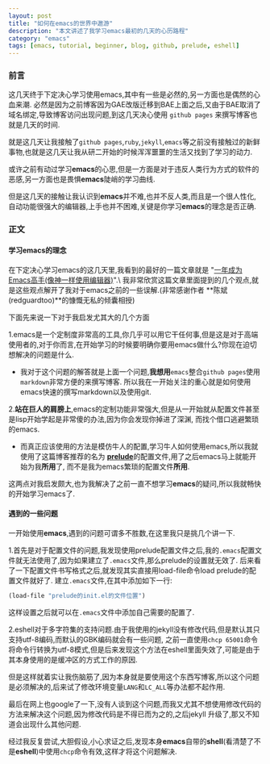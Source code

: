 ```yaml
---
layout: post
title: "如何在emacs的世界中遨游"
description: "本文讲述了我学习emacs最初的几天的心历路程"
category: "emacs"
tags: [emacs, tutorial, beginner, blog, github, prelude, eshell]
---
```


### 前言
这几天终于下定决心学习使用emacs,其中有一些是必然的,另一方面也是偶然的心血来潮.
必然是因为之前博客因为GAE改版迁移到BAE上面之后,又由于BAE取消了域名绑定,导致博客访问出现问题,到这几天决心使用 `github pages` 来撰写博客也就是几天的时间.

就是这几天让我接触了`github pages`,`ruby`,`jekyll`,`emacs`等之前没有接触过的新鲜事物,也就是这几天让我从研二开始的时候浑浑噩噩的生活又找到了学习的动力.

或许之前有动过学习**emacs**的心思,但是一方面是对于违反人类行为方式的软件的恶感,另一方面也是畏惧**emacs**陡峭的学习曲线.

但是这几天的接触让我认识到**emacs**并不难,也并不反人类,而且是一个很人性化,自动功能很强大的编辑器,上手也并不困难,关键是你学习**emacs**的理念是否正确.

<!--more-->

### 正文

#### 学习emacs的理念

在下定决心学习emacs的这几天里,我看到的最好的一篇文章就是
"[一年成为Emacs高手(像神一样使用编辑器)](http://blog.csdn.net/redguardtoo/article/details/7222501)".\\
我非常欣赏这篇文章里面提到的几个观点,就是这些观点解开了我对于emacs之前的一些误解.(非常感谢作者 **陈斌(redguardtoo)**的慷慨无私的倾囊相授)

下面先来说一下对于我启发尤其大的几个方面

1.emacs是一个定制度非常高的工具,你几乎可以用它干任何事,但是这是对于高端使用者的,对于你而言,在开始学习的时候要明确你要用emacs做什么?你现在迫切想解决的问题是什么.

  + 我对于这个问题的解答就是上面一个问题,**我想用**`emacs`整合`github pages`使用`markdown`非常方便的来撰写博客.
所以我在一开始关注的重心就是如何使用emacs快速的撰写markdown以及使用git.

2.**站在巨人的肩膀上**,emacs的定制功能非常强大,但是从一开始就从配置文件甚至是lisp开始学起是非常傻的办法,因为你会发现你掉进了深渊,
而找个借口逃避繁琐的emacs.

  + 而真正应该使用的方法是模仿牛人的配置,学习牛人如何使用emacs,所以我就使用了这篇博客推荐的名为
[**prelude**](https://github.com/bbatsov/prelude)的配置文件,用了之后emacs马上就能开始为我**所用**了,
而不是我为emacs繁琐的配置文件**所用**.

这两点对我启发颇大,也为我解决了之前一直不想学习**emacs**的疑问,所以我就畅快的开始学习emacs了.

#### 遇到的一些问题
一开始使用**emacs**,遇到的问题可谓多不胜数,在这里我只是挑几个讲一下.

1.首先是对于配置文件的问题,我发现使用prelude配置文件之后,我的`.emacs`配置文件就无法使用了,因为如果建立了`.emacs`文件,那么prelude的设置就无效了.
后来看了一下配置文件书写格式之后,就发现其实直接用load-file命令load prelude的配置文件就好了.
建立`.emacs`文件,在其中添加如下一行:

~~~cl
(load-file "prelude的init.el的文件位置")
~~~

这样设置之后就可以在`.emacs`文件中添加自己需要的配置了.

2.eshell对于多字符集的支持问题.由于我使用的jekyll没有修改代码,但是默认其只支持utf-8编码,而默认的GBK编码就会有一些问题,
之前一直使用`chcp 65001`命令将命令行转换为utf-8模式,但是后来发现这个方法在eshell里面失效了,可能是由于其本身使用的是缓冲区的方式工作的原因.

但是这样就着实让我伤脑筋了,因为本身就是要使用这个东西写博客,所以这个问题是必须解决的,后来试了修改环境变量`LANG`和`LC_ALL`等办法都不起作用.

最后在网上也google了一下,没有人谈到这个问题,而我又尤其不想使用修改代码的方法来解决这个问题,因为修改代码是不得已而为之的,之后jekyll
升级了,那又不知道会出现什么其他问题.

经过我反复尝试,大胆假设,小心求证之后,发现本身**emacs**自带的**shell**(看清楚了不是**eshell**)中使用`chcp`命令有效,这样才将这个问题解决.
